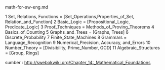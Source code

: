 math-for-sw-eng.md

1 Set, Relations, Functions = [Set_Operations,Properties_of_Set, Relation_and_Function]
2 Basic_Logic = [Propositional_Logic, Predicate_Logic]
3 Proof_Techniques = Methods_of_Proving_Theorems
4 Basics_of_Counting
5 Graphs_and_Trees = [Graphs, Trees]
6 Discrete_Probability
7 Finite_State_Machines
8 Grammars =  Language_Recognition
9 Numerical_Precision, Accuracy, and_Errors
10 Number_Theory = [Divisibility, Prime_Number, GCD]
11 Algebraic_Structures = [Group, Rings]


sumber : 
http://swebokwiki.org/Chapter_14:_Mathematical_Foundations